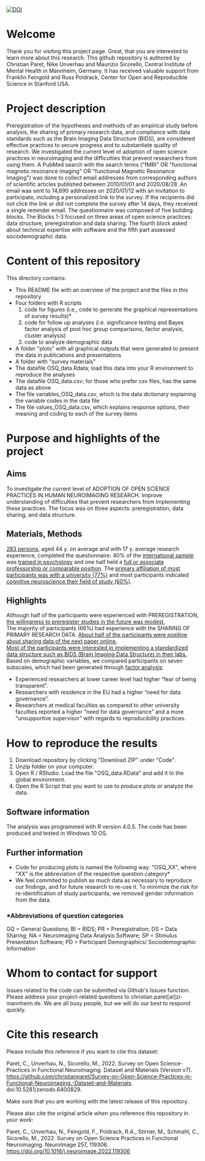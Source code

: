 [![DOI](https://zenodo.org/badge/364143830.svg)](https://zenodo.org/badge/latestdoi/364143830)
# Welcome
Thank you for visiting this project page. Great, that you are interested to learn more about this research.
This github repository is authored by Christian Paret, Nike Unverhau and Maurizio Sicorello, Central Institute of Mental Health in Mannheim, Germany. It has received valuable support from Franklin Feingold and Russ Poldrack, Center for Open and Reproducible Science in Stanford USA.
# Project description
Preregistration of the hypotheses and methods of an empirical study before analysis, the sharing of primary research data,  and compliance with data standards such as the Brain Imaging Data Structure (BIDS),  are considered effective practices to secure progress and to substantiate quality of research. We investigated the current level of adoption of open science practices in neuroimaging and the difficulties that prevent researchers from using them. A PubMed search with the search terms ("fMRI" OR "functional magnetic resonance imaging" OR "functional Magnetic Resonance Imaging") was done to collect email addresses from corresponding authors of scientific articles published between 2010/01/01 and 2020/08/28. An email was sent to 14,690 addresses on 2020/01/12 with an invitation to participate, including a personalized link to the survey. If the recipients did not click the link or did not complete the survey after 14 days, they received a single reminder email. The questionnaire was composed of five building blocks. The Blocks 1-3 focused on three areas of open science practices: data structure, preregistration and data sharing. The fourth block asked about technical expertise with software and the fifth part assessed sociodemographic data. 
# Content of this repository 
This directory contains:
- This README file with an overview of the project and the files in this repository
- Four folders with R scripts
  1. code for figures (i.e., code to generate the graphical representations of survey results)*
  2. code for follow up analyses (i.e. significance testing and Bayes factor analysis of post hoc group comparisons, factor analysis, cluster analysis)
  3. code to analyze demographic data
- A folder "plots" with all graphical outputs that were generated to present the data in publications and presentations
- A folder with "survey materials"
- The datafile OSQ_data.Rdata; load this data into your R environment to reproduce the analyses
- The datafile OSQ_data.csv; for those who prefer csv files, has the same data as above
- The file variables_OSQ_data.csv, which is the data dictionary explaining the variable codes in the data file
- The file values_OSQ_data.csv, which explains response options, their meaning and coding to each of the survey items
# Purpose and highlights of the project
## Aims
To investigate the current level of ADOPTION OF OPEN SCIENCE PRACTICES IN HUMAN NEUROIMAGING RESEARCH. Improve understanding of difficulties that prevent researchers from implementing these practices. The focus was on three aspects: preregistration, data sharing, and data structure.
## Materials, Methods
[283 persons](./plots/Flowchart.png), aged 44 y. on average and with 17 y. average research experience, completed the questionnaire. 40% of the [international sample](./plots/CountryofResidence.png) was [trained in psychology](./plots/PD/PD04.png) and one half held a [full or associate professorship or comparable position](./plots/PD/PD07.png). The [primary affiliation of most participants was with a university (77%)](./plots/PD/PD08.png) and most participants indicated [cognitive neuroscience their field of study (60%)](./plots/PD/PD06.png). 
## Highlights
Although half of the participants were experienced with PREREGISTRATION, [the willingness to preregister studies in the future was modest.](./plots/PR/PR03.png)<br />
The majority of participants (66%) had experience with the SHARING OF PRIMARY RESEARCH DATA. [About half of the participants were positive about sharing data of the next paper online.](./plots/DS/DS09.png)<br />
[Most of the participants were interested in implementing a standardized data structure such as BIDS (Brain Imaging Data Structure) in their labs.](./plots/BI/BI07.png)<br />
Based on demographic variables, we compared participants on seven subscales, which had been generated through [factor analysis](./plots/Factoranalysis_Table.pdf):
- Experienced researchers at lower career level had higher “fear of being transparent”.
- Researchers with residence in the EU had a higher “need for data governance”.
- Researchers at medical faculties as compared to other university faculties reported a higher “need for data governance” and a more “unsupportive supervisor” with regards to reproducibility practices.
# How to reproduce the results
1. Download repository by clicking "Download ZIP" under "Code". 
2. Unzip folder on your computer. 
3. Open R / RStudio. Load the file "OSQ_data.RData" and add it to the global environment.
4. Open the R Script that you want to use to produce plots or analyze the data.
## Software information
The analysis was programmed with R version 4.0.5. The code has been produced and tested in Windows 10 OS.
## Further information
- Code for producing plots is named the following way: "OSQ_XX", where "XX" is the abbreviation of the respective question category*
- We feel commited to publish as much data as necessary to reproduce our findings, and for future research to re-use it. To minimize the risk for re-identification of study participants, we removed gender information from the data.
### *Abbreviations of question categories
GQ = General Questions; BI = BIDS; PR = Preregistration; DS = Data Sharing; NA = Neuroimaging Data Analysis Software; SP = Stimulus Presentation Software; PD = Participant Demographics/ Sociodemographic Information
# Whom to contact for support
Issues related to the code can be submitted via Github's Issues function. Please address your project-related questions to christian.paret[at]zi-mannheim.de. We are all busy people, but we will do our best to respond quickly. 
# Cite this research
Please include this reference if you want to cite this dataset:

Paret, C., Unverhau, N., Sicorello, M., 2022. Survey on Open Science-Practices in Functional Neuroimaging. Dataset and Materials (Version v7). https://github.com/christianparet/Survey-on-Open-Science-Practices-in-Functional-Neuroimaging.-Dataset-and-Materials. doi:10.5281/zenodo.6400829.

Make sure that you are working with the latest release of this repository.

Please also cite the original article when you reference this repository in your work:

Paret, C., Unverhau, N., Feingold, F., Poldrack, R.A., Stirner, M., Schmahl, C., Sicorello, M., 2022. Survey on Open Science Practices in Functional Neuroimaging. NeuroImage 257, 119306. https://doi.org/10.1016/j.neuroimage.2022.119306